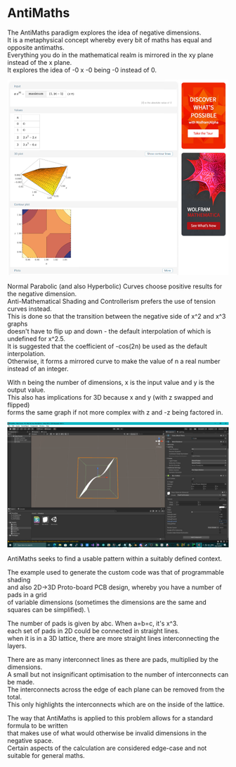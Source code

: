 # AntiMaths

The AntiMaths paradigm explores the idea of negative dimensions. \
It is a metaphysical concept whereby every bit of maths has equal and opposite antimaths. \
Everything you do in the mathematical realm is mirrored in the xy plane instead of the x plane. \
It explores the idea of -0 x -0 being -0 instead of 0.

![image](https://github.com/TheMindVirus/macropad/blob/archive/sketches/AntiMaths/image.png)

Normal Parabolic (and also Hyperbolic) Curves choose positive results for the negative dimension. \
Anti-Mathematical Shading and Controllerism prefers the use of tension curves instead. \
This is done so that the transition between the negative side of x^2 and x^3 graphs \
doesn't have to flip up and down - the default interpolation of which is undefined for x^2.5. \
It is suggested that the coefficient of -cos(2n) be used as the default interpolation. \
Otherwise, it forms a mirrored curve to make the value of n a real number instead of an integer.

With n being the number of dimensions, x is the input value and y is the output value. \
This also has implications for 3D because x and y (with z swapped and flipped) \
forms the same graph if not more complex with z and -z being factored in.

![screenshot](https://github.com/TheMindVirus/macropad/blob/archive/sketches/AntiMaths/screenshot.png)

AntiMaths seeks to find a usable pattern within a suitably defined context.

The example used to generate the custom code was that of programmable shading \
and also 2D->3D Proto-board PCB design, whereby you have a number of pads in a grid \
of variable dimensions (sometimes the dimensions are the same and squares can be simplified). \

The number of pads is given by abc. When a=b=c, it's x^3. \
each set of pads in 2D could be connected in straight lines. \
when it is in a 3D lattice, there are more straight lines interconnecting the layers.

There are as many interconnect lines as there are pads, multiplied by the dimensions. \
A small but not insignificant optimisation to the number of interconnects can be made. \
The interconnects across the edge of each plane can be removed from the total. \
This only highlights the interconnects which are on the inside of the lattice.

The way that AntiMaths is applied to this problem allows for a standard formula to be written \
that makes use of what would otherwise be invalid dimensions in the negative space. \
Certain aspects of the calculation are considered edge-case and not suitable for general maths.
